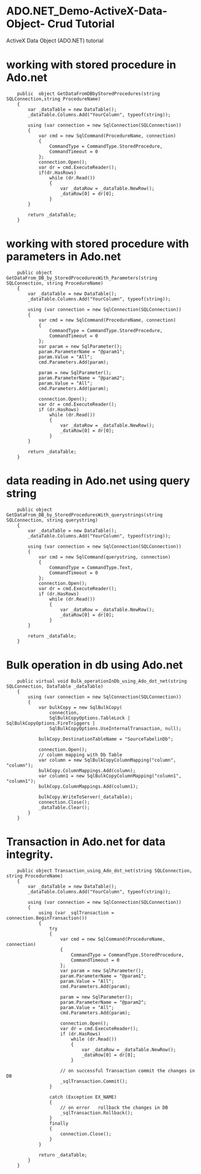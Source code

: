 # ADO.NET_Demo-ActiveX-Data-Object- Crud Tutorial
ActiveX Data Object (ADO.NET) tutorial


# working with stored procedure in Ado.net

        public  object GetDataFromDBbyStoredProcedures(string SQLConnection,string ProcedureName)
        {
            var _dataTable = new DataTable();
            _dataTable.Columns.Add("YourColumn", typeof(string));

            using (var connection = new SqlConnection(SQLConnection))
            {
                var cmd = new SqlCommand(ProcedureName, connection)
                {
                    CommandType = CommandType.StoredProcedure,
                    CommandTimeout = 0
                };
                connection.Open();
                var dr = cmd.ExecuteReader();
                if(dr.HasRows)
                    while (dr.Read())
                    {
                        var _dataRow = _dataTable.NewRow();
                        _dataRow[0] = dr[0];
                    }
            }

            return _dataTable;
        }
        
  # working with stored procedure with parameters in Ado.net
  
        public object GetDataFrom_DB_by_StoredProceduresWith_Parameters(string SQLConnection, string ProcedureName)
        {
            var _dataTable = new DataTable();
            _dataTable.Columns.Add("YourColumn", typeof(string));

            using (var connection = new SqlConnection(SQLConnection))
            {
                var cmd = new SqlCommand(ProcedureName, connection)
                {
                    CommandType = CommandType.StoredProcedure,
                    CommandTimeout = 0
                };
                var param = new SqlParameter();
                param.ParameterName = "@param1";
                param.Value = "All";
                cmd.Parameters.Add(param);

                param = new SqlParameter();
                param.ParameterName = "@param2";
                param.Value = "All";
                cmd.Parameters.Add(param);

                connection.Open();
                var dr = cmd.ExecuteReader();
                if (dr.HasRows)
                    while (dr.Read())
                    {
                        var _dataRow = _dataTable.NewRow();
                        _dataRow[0] = dr[0];
                    }
            }

            return _dataTable;
        }
        
        
        
 # data reading in Ado.net using query string
 
        public object GetDataFrom_DB_by_StoredProceduresWith_querystrings(string SQLConnection, string querystring)
        {
            var _dataTable = new DataTable();
            _dataTable.Columns.Add("YourColumn", typeof(string));

            using (var connection = new SqlConnection(SQLConnection))
            {
                var cmd = new SqlCommand(querystring, connection)
                {
                    CommandType = CommandType.Text,
                    CommandTimeout = 0
                }; 
                connection.Open();
                var dr = cmd.ExecuteReader();
                if (dr.HasRows)
                    while (dr.Read())
                    {
                        var _dataRow = _dataTable.NewRow();
                        _dataRow[0] = dr[0];
                    }
            }

            return _dataTable;
        }
        
        
        
   # Bulk operation in db using Ado.net 
   
        public virtual void Bulk_operationInDb_using_Ado_dot_net(string SQLConnection, DataTable _dataTable)
        {
            using (var connection = new SqlConnection(SQLConnection))
            {
                var bulkCopy = new SqlBulkCopy(
                    connection,
                    SqlBulkCopyOptions.TableLock | SqlBulkCopyOptions.FireTriggers |
                    SqlBulkCopyOptions.UseInternalTransaction, null);

                bulkCopy.DestinationTableName = "SourceTabelinDb";

                connection.Open();
                // column mapping with Db Table
                var column = new SqlBulkCopyColumnMapping("column", "column");
                bulkCopy.ColumnMappings.Add(column);
                var column1 = new SqlBulkCopyColumnMapping("column1", "column1");
                bulkCopy.ColumnMappings.Add(column1);

                bulkCopy.WriteToServer(_dataTable);
                connection.Close();
                _dataTable.Clear();
            }
        }
        
        
   # Transaction in Ado.net for data integrity.
   
        public object Transaction_using_Ado_dot_net(string SQLConnection, string ProcedureName)
        {
            var _dataTable = new DataTable();
            _dataTable.Columns.Add("YourColumn", typeof(string));

            using (var connection = new SqlConnection(SQLConnection))
            {
                using (var _sqlTransaction = connection.BeginTransaction())
                {
                    try
                    {
                        var cmd = new SqlCommand(ProcedureName, connection)
                        {
                            CommandType = CommandType.StoredProcedure,
                            CommandTimeout = 0
                        };
                        var param = new SqlParameter();
                        param.ParameterName = "@param1";
                        param.Value = "All";
                        cmd.Parameters.Add(param);

                        param = new SqlParameter();
                        param.ParameterName = "@param2";
                        param.Value = "All";
                        cmd.Parameters.Add(param);

                        connection.Open();
                        var dr = cmd.ExecuteReader();
                        if (dr.HasRows)
                            while (dr.Read())
                            {
                                var _dataRow = _dataTable.NewRow();
                                _dataRow[0] = dr[0];
                            }

                        // on successful Transaction commit the changes in DB
                        _sqlTransaction.Commit();
                    }

                    catch (Exception EX_NAME)
                    {
                        // on error   rollback the changes in DB
                        _sqlTransaction.Rollback();
                    }
                    finally
                    {
                        connection.Close();
                    }
                }

                return _dataTable;
            }
        }
   
